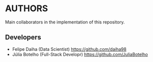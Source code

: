 # AUTHORS

Main collaborators in the implementation of this repository.

## Developers

- Felipe Daiha (Data Scientist) <https://github.com/daiha98>
- Júlia Botelho (Full-Stack Developr) <https://github.com/JuliaBotelho>
